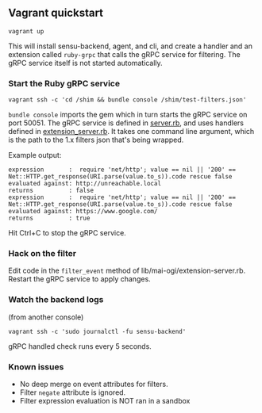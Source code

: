 ## Vagrant quickstart

```
vagrant up
```

This will install sensu-backend, agent, and cli, and create a handler and an
extension called `ruby-grpc` that calls the gRPC service for filtering. The
gRPC service itself is not started automatically.

### Start the Ruby gRPC service
```
vagrant ssh -c 'cd /shim && bundle console /shim/test-filters.json'
```
`bundle console` imports the gem which in turn starts the gRPC service on port
50051. The gRPC service is defined in [server.rb](lib/mai-ogi/server.rb), and
uses handlers defined in
[extension_server.rb](lib/mai-ogi/extension_server.rb). It takes one command
line argument, which is the path to the 1.x filters json that's being wrapped.

Example output:
```
expression       :  require 'net/http'; value == nil || '200' == Net::HTTP.get_response(URI.parse(value.to_s)).code rescue false
evaluated against: http://unreachable.local
returns          : false
expression       :  require 'net/http'; value == nil || '200' == Net::HTTP.get_response(URI.parse(value.to_s)).code rescue false
evaluated against: https://www.google.com/
returns          : true
```

Hit Ctrl+C to stop the gRPC service.

### Hack on the filter

Edit code in the `filter_event` method of lib/mai-ogi/extension-server.rb.
Restart the gRPC service to apply changes.

### Watch the backend logs

(from another console)
```
vagrant ssh -c 'sudo journalctl -fu sensu-backend'
```

gRPC handled check runs every 5 seconds.

### Known issues

- No deep merge on event attributes for filters.
- Filter `negate` attribute is ignored.
- Filter expression evaluation is NOT ran in a sandbox

